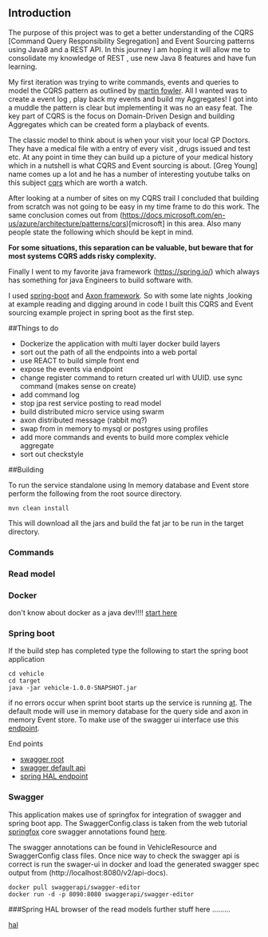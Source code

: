 Introduction
------------

The purpose of this project was to get a better understanding of the CQRS [Command Query Responsibility Segregation] and Event Sourcing patterns 
using Java8 and a REST API. In this journey I am hoping it will allow me to consolidate my knowledge of REST , use new Java 8 features and 
have fun learning.

My first iteration was trying to write commands, events and queries to model the CQRS pattern as outlined by
[martin fowler](https://www.martinfowler.com/bliki/CQRS.html). All I wanted was to create a event log , play back my events 
and build my Aggregates! I got into a muddle the pattern is clear but implementing it was no an easy feat.
The key part of CQRS is the focus on Domain-Driven Design and building Aggregates which can be created form a playback of events.

The classic model to think about is when your visit your local GP Doctors. They have a medical file with a entry of every visit ,
drugs issued and test etc. At any point in time they can build up a picture of your medical history which in a nutshell is 
what CQRS and Event sourcing is about. [Greg Young] name comes up a lot and he has a number of interesting youtube talks on 
this subject [cqrs](https://youtu.be/8JKjvY4etTY) which are worth a watch. 

After looking at a number of sites on my CQRS trail I concluded that building from scratch was not going to be easy in my time frame to do this work. The same conclusion comes out from (https://docs.microsoft.com/en-us/azure/architecture/patterns/cqrs)[microsoft] in this area.
Also many people state the following which should be kept in mind.

**For some situations, this separation can be valuable, but beware that for most systems CQRS adds risky complexity.**

Finally I went to my favorite java framework (https://spring.io/) which always has something for java Engineers to 
build software with.

I used [spring-boot](https://projects.spring.io/spring-boot/) and [Axon framework](http://www.axonframework.org/).
So with some late nights ,looking at example reading and digging around in code I built this CQRS and
Event sourcing example project in spring boot as the first step.

##Things to do
* Dockerize the application with multi layer docker build layers
* sort out the path of all the endpoints into a web portal
* use REACT to build simple front end
* expose the events via endpoint
* change register command to return created url with UUID. use sync command (makes sense on create)
* add command log
* stop jpa rest service posting to read model
* build distributed micro service using swarm 
* axon distributed message (rabbit mq?)
* swap from in memory to mysql or postgres using profiles
* add more commands and events to build more complex vehicle aggregate
* sort out checkstyle

##Building 

To run the service standalone using In memory database and Event store perform the following from the root
source directory.
```
mvn clean install
```
This will download all the jars and build the fat jar to be run in the target directory.

### Commands
### Read model
### Docker
don't know about docker as a java dev!!!! [start here](https://www.docker.com/what-docker)

### Spring boot

If the build step has completed type the following to start the spring boot application

```
cd vehicle
cd target
java -jar vehicle-1.0.0-SNAPSHOT.jar
```

if no errors occur when sprint boot starts up the service is running 
[at](http://localhost:8080/api/vehicles).
The default mode will use in memory database for the query side and axon in memory Event store. 
To make use of the swagger ui interface use this [endpoint](http://localhost:8080/swagger-ui.html).

End points

* [swagger root](http://localhost:8080/swagger-resources)
* [swagger default api](http://localhost:8080/v2/api-docs) 
* [spring HAL endpoint](http://localhost:8080/)


### Swagger
This application makes use of springfox for integration of swagger and spring boot app. 
The SwaggerConfig.class is taken from the web tutorial
[springfox](http://springfox.github.io/springfox/docs/current/#configuring-the-objectmapper)
core swagger annotations found [here](https://github.com/swagger-api/swagger-core/wiki/Annotations-1.5.X).

The swagger annotations can be found in VehicleResource and SwaggerConfig class files.
Once nice way to check the swagger api is correct is run the swager-ui in docker and load the generated swagger
spec output from (http://localhost:8080/v2/api-docs).

```
docker pull swaggerapi/swagger-editor
docker run -d -p 8090:8080 swaggerapi/swagger-editor
```

###Spring HAL browser of the read models
further stuff here .........

[hal](http://localhost:8080/)
